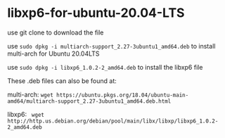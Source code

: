 # libxp6-for-ubuntu-20.04-LTS

use git clone to download the file

use `sudo dpkg -i multiarch-support_2.27-3ubuntu1_amd64.deb` to install multi-arch for Ubuntu 20.04LTS 

use `sudo dpkg -i libxp6_1.0.2-2_amd64.deb` to install the libxp6 file 

These .deb files can also be found at:

multi-arch: `wget https://ubuntu.pkgs.org/18.04/ubuntu-main-amd64/multiarch-support_2.27-3ubuntu1_amd64.deb.html`

libxp6:   ` wget  http://http.us.debian.org/debian/pool/main/libx/libxp/libxp6_1.0.2-2_amd64.deb`
